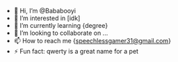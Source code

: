 - 👋 Hi, I’m @Bababooyi
- 👀 I’m interested in [idk]
- 🌱 I’m currently learning {degree}
- 💞️ I’m looking to collaborate on ...
- 📫 How to reach me {speechlessgamer31@gmail.com}
- ⚡ Fun fact: qwerty is a great name for a pet

<!---
Bababooyi/Bababooyi is a ✨ special ✨ repository because its `README.md` (this file) appears on your GitHub profile.
You can click the Preview link to take a look at your changes.
--->
